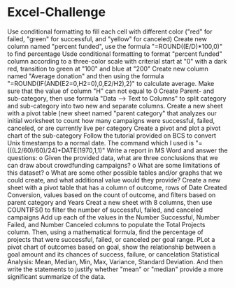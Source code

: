 # Excel-Challenge
Use conditional formatting to fill each cell with different color ("red" for failed, "green" for successful, and "yellow" for canceled)
Create new column named "percent funded", use the formula "=ROUND((E/D)*100,0)" to find percentage
Usde conditional formatting to format "percent funded" column according to a three-color scale with criterial start at "0" with a dark red, transition to green at "100" and blue at "200"
Create new column named "Average donation" and then using the formula "=ROUND(IF(AND(E2=0,H2=0),0,E2/H2),2)" to calculate average. Make sure that the value of column "H" can not equal to 0
Create Parent- and sub-category, then use formula "Data --> Text to Columns" to split category and sub-category into two new and separate columns. 
Create a new sheet with a pivot table (new sheet named "parent category" that analyzes our initial worksheet to count how many campaigns were successful, failed, canceled, or are currently live per category
Create a pivot and plot a pivot chart of the sub-category
Follow the tutorial provided on BCS to convert Unix timestamps to a normal date. The command which I used is "=(((L2/60)/60)/24)+DATE(1970,1,1)"
Write a report in MS Word and answer the questions: 
o	Given the provided data, what are three conclusions that we can draw about crowdfunding campaigns?
o	What are some limitations of this dataset?
o	What are some other possible tables and/or graphs that we could create, and what additional value would they provide?
Create a new sheet with a pivot table that has a column of outcome, rows of Date Created Conversion, values based on the count of outcome, and filters based on parent category and Years
Creat a new sheet with 8 columns, then use COUNTIFS() to filter the number of successful, failed, and canceled campaigns
Add up each of the values in the Number Successful, Number Failed, and Number Canceled columns to populate the Total Projects column. 
Then, using a mathematical formula, find the percentage of projects that were successful, failed, or canceled per goal range.
PLot a pivot chart of outcomes based on goal, show the relationship between a goal amount and its chances of success, failure, or cancelation
Statistical Analysis: Mean, Median, Min, Max, Variance, Standard Deviation. And then write the statements to justify whether "mean" or "median" provide a more significant summarize of the data. 

